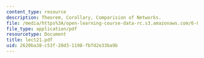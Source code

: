 ```yaml
---
content_type: resource
description: Theorem, Corollary, Comparision of Networks.
file: /media/https%3A/open-learning-course-data-rc.s3.amazonaws.com/6-896-theory-of-parallel-hardware-sma-5511-spring-2004/2620ba38c53f20d31198fbfd2e33ba9b_lect21.pdf
file_type: application/pdf
resourcetype: Document
title: lect21.pdf
uid: 2620ba38-c53f-20d3-1198-fbfd2e33ba9b
---
```

